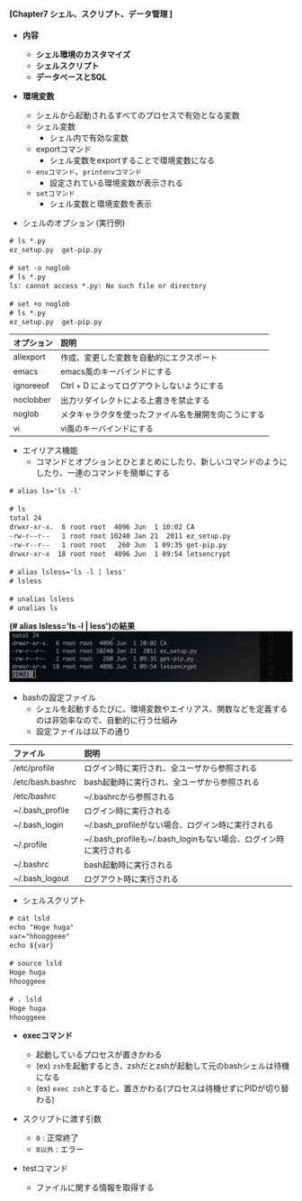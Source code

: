####    [Chapter7 シェル、スクリプト、データ管理 ]
- **内容**
  - **シェル環境のカスタマイズ**
  - **シェルスクリプト**
  - **データベースとSQL**
  
  
- **環境変数**
  - シェルから起動されるすべてのプロセスで有効となる変数
  - シェル変数
    - シェル内で有効な変数
  - exportコマンド
    - シェル変数をexportすることで環境変数になる
  - `envコマンド`、`printenvコマンド`
    - 設定されている環境変数が表示される
  - `setコマンド`
    - シェル変数と環境変数を表示


- シェルのオプション
(実行例)
```
# ls *.py
ez_setup.py  get-pip.py

# set -o noglob
# ls *.py
ls: cannot access *.py: No such file or directory

# set +o noglob
# ls *.py
ez_setup.py  get-pip.py
```

|オプション|説明         |
|:-----------|:------------|
|allexport|作成、変更した変数を自動的にエクスポート|
|emacs|emacs風のキーバインドにする|
|ignoreeof|Ctrl + D によってログアウトしないようにする|
|noclobber|出力リダイレクトによる上書きを禁止する|
|noglob|メタキャラクタを使ったファイル名を展開を向こうにする|
|vi|vi風のキーバインドにする|


- エイリアス機能
  -  コマンドとオプションとひとまとめにしたり、新しいコマンドのようにしたり、一連のコマンドを簡単にする
```
# alias ls='ls -l'

# ls
total 24
drwxr-xr-x.  6 root root  4096 Jun  1 10:02 CA
-rw-r--r--   1 root root 10240 Jan 21  2011 ez_setup.py
-rw-r--r--   1 root root   260 Jun  1 09:35 get-pip.py
drwxr-xr-x  18 root root  4096 Jun  1 09:54 letsencrypt

# alias lsless='ls -l | less'
# lsless

# unalias lsless
# unalias ls
```

**(# alias lsless='ls -l | less')の結果**
![Alt Text](https://github.com/yhidetoshi/Pictures/raw/master/Linux_Memo/ls-alias.png)


- bashの設定ファイル
  - シェルを起動するたびに、環境変数やエイリアス、関数などを定義するのは非効率なので、自動的に行う仕組み 
  - 設定ファイルは以下の通り


|ファイル|説明         |
|:-----------|:------------|
|/etc/profile|ログイン時に実行され、全ユーザから参照される|
|/etc/bash.bashrc|bash起動時に実行され、全ユーザから参照される|
|/etc/bashrc|~/.bashrcから参照される|
|~/.bash_profile|ログイン時に実行される|
|~/.bash_login|~/.bash_profileがない場合、ログイン時に実行される|
|~/.profile|~/.bash_profileも~/.bash_loginもない場合、ログイン時に実行される|
|~/.bashrc|bash起動時に実行される|
|~/.bash_logout|ログアウト時に実行される|

- シェルスクリプト
```
# cat lsld
echo "Hoge huga"
var="hhooggeee"
echo ${var}

# source lsld
Hoge huga
hhooggeee

# . lsld
Hoge huga
hhooggeee
```

- **execコマンド**
  - 起動しているプロセスが置きかわる
  - (ex) `zsh`を起動するとき、zshだとzshが起動して元のbashシェルは待機になる
  - (ex) `exec zsh`とすると、置きかわる(プロセスは待機せずにPIDが切り替わる)


- スクリプトに渡す引数
  - `0` : 正常終了
  - `0以外` : エラー
- testコマンド
  - ファイルに関する情報を取得する 
```

```
